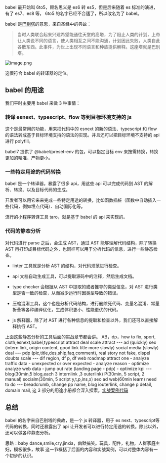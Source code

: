 babel 最开始叫 6to5，顾名思义是 es6 转 es5，但是后来随着 es 标准的演进，有了 es7、es8 等， 6to5 的名字已经不合适了，所以改名为了 babel。

babel 是[巴别塔](https://baike.baidu.com/item/%E5%B7%B4%E5%88%AB%E5%A1%94/67557?fr=aladdin)的意思，来自圣经中的典故：

>当时人类联合起来兴建希望能通往天堂的高塔，为了阻止人类的计划，上帝让人类说不同的语言，使人类相互之间不能沟通，计划因此失败，人类自此各散东西。此事件，为世上出现不同语言和种族提供解释。这座塔就是巴别塔。


![image.png](https://p1-juejin.byteimg.com/tos-cn-i-k3u1fbpfcp/17e20660a6ad417ba53b2676824a0e39~tplv-k3u1fbpfcp-watermark.image)

这很符合 babel 的转译器的定位。

## babel 的用途

我们平时主要用 babel 来做 3 种事情：

### 转译 esnext、typescript、flow 等到目标环境支持的 js

这个是最常用的功能，用来把代码中的 esnext 的新的语法、typescript 和 flow 的语法转成基于目标环境支持的语法的实现。并且还可以把目标环境不支持的 api 进行 polyfill。

babel7 提供了 @babel/preset-env 的包，可以指定目标 env 来按需转换，转换更加的精准，产物更小。

### 一些特定用途的代码转换

babel 是一个转译器，暴露了很多 api，用这些 api 可以完成代码到 AST 的解析、转换、以及目标代码的生成。

开发者可以用它来来完成一些特定用途的转换，比如函数插桩（函数中自动插入一些代码，例如埋点代码）、自动国际化等。

流行的小程序转译工具 taro，就是基于 babel 的 api 来实现的。

### 代码的静态分析

对代码进行 parse 之后，会生成 AST，通过 AST 能够理解代码结构，除了转换 AST 再打印成目标代码之外，也同样可以用于分析代码的信息，进行一些静态检查。

- linter 工具就是分析 AST 的结构，对代码规范进行检查。

- api 文档自动生成工具，可以提取源码中的注释，然后生成文档。

- type checker 会根据从 AST 中提取的或者推导的类型信息，对 AST 进行类型是否一致的检查，从而减少运行时因类型导致的错误。

- 压缩混淆工具，这个也是分析代码结构，进行删除死代码、变量名混淆、常量折叠等各种编译优化，生成体积更小、性能更优的代码。

- js 解释器，除了对 AST 进行各种信息的提取和检查以外，我们还可以直接解释执行 AST。

上面这些静态分析的工具后面的实战章节都会讲。
AB，dp，how to fix, sport, cloth,esnext,babel,typescript
attract deal scale
attract --- ad (quickly) seo (intern link, origin content, good link title more slowly) social media (slowly) 
deal --- pdp (pic,title,des,ship,faq,comment), real story not fake, dispel doubts
scale --- dif region, df p, df web 
roadmap  attract one - analyze traffic data - unexpected or over expected - analyze reason - optimize
         analyze web data - jump out rate (landing page - pdp) - optimize
kpi --- blog(30min,5 blog,each 3 internlink ,3 outerlink) P(30min, 5 script, 2 manual) socialm(30min, 5 script y,t,p,ins,x) seo ad web(60min learn)
need to do --- breadcrumb, change pp name, blog iouterlink, change p detail, domain mail, 
这 3 部分的用途小册都会深入探索。[实战案例代码](https://github.com/QuarkGluonPlasma/babel-plugin-exercize)

## 总结

babel 的名字来自巴别塔的典故，是一个 js 转译器，用于 es next、typescript等代码的转换，同时还暴露出了 api 让开发者可以进行特定用途的转换。除此以外，还可以做各种静态分析。

思路：baby dance,smile,cry,jinxia，幽默搞笑。玩具，配件，礼物，人群家庭主妇，模板很多，故事
这一节概括了后面的内容和实战案例，可以对整体内容有一个初步的认识。
